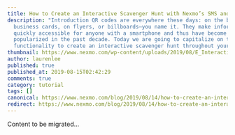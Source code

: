 ```yaml
---
title: How to Create an Interactive Scavenger Hunt with Nexmo’s SMS and Voice API
description: "Introduction QR codes are everywhere these days: on the back of
  business cards, on flyers, or billboards—you name it. They make information
  quickly accessible for anyone with a smartphone and thus have become
  popularized in the past decade. Today we are going to capitalize on that
  functionality to create an interactive scavenger hunt throughout your […]"
thumbnail: https://www.nexmo.com/wp-content/uploads/2019/08/E_Interactive-Scavenger-Hunt_1200x600.jpg
author: laurenlee
published: true
published_at: 2019-08-15T02:42:29
comments: true
category: tutorial
tags: []
canonical: https://www.nexmo.com/blog/2019/08/14/how-to-create-an-interactive-scavenger-hunt-with-nexmos-sms-and-voice-api-dr
redirect: https://www.nexmo.com/blog/2019/08/14/how-to-create-an-interactive-scavenger-hunt-with-nexmos-sms-and-voice-api-dr
---
```

Content to be migrated...
